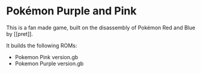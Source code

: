 # Pokémon Purple and Pink

This is a fan made game, built on the disassembly of Pokémon Red and Blue by [[pret]].

It builds the following ROMs:
- Pokemon Pink version.gb
- Pokemon Purple version.gb
